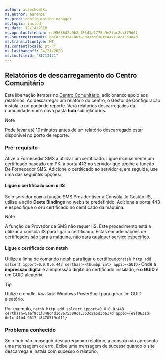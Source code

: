 ```yaml
---
author: aczechowski
ms.author: aaroncz
ms.prod: configuration-manager
ms.topic: include
ms.date: 12/14/2018
ms.openlocfilehash: ea95686d2c9b2a085d1a2775a9e2fac2dc379d0f
ms.sourcegitcommit: bbf820c35414bf2cba356f30fe047c1a34c5384d
ms.translationtype: MT
ms.contentlocale: pt-PT
ms.lasthandoff: 04/21/2020
ms.locfileid: "81713171"
---
```

## <a name="download-reports-from-the-community-hub"></a><a name="bkmk_hub"></a>Relatórios de descarregamento do Centro Comunitário
<!--3555936-->
Esta libertação iterates no [Centro Comunitário,](../../capabilities-in-technical-preview-1807.md#bkmk_hub) adicionando apoio aos relatórios. Ao descarregar um relatório do centro, o Gestor de Configuração instala-o no ponto de reporte. Verá relatórios descarregados da comunidade numa nova pasta **hub** sob relatórios. 

> [!Note]  
> Pode levar até 10 minutos antes de um relatório descarregado estar disponível no ponto de reporte.


### <a name="prerequisite"></a>Pré-requisito

Ative o Fornecedor SMS a utilizar um certificado. Ligue manualmente um certificado baseado em PKI à porta 443 no servidor que acolhe a função De Fornecedor SMS. Adicione o certificado ao servidor e, em seguida, use uma das seguintes opções:

#### <a name="bind-the-certificate-with-iis"></a>Ligue o certificado com o IIS
Se o servidor com a função SMS Provider tiver a Consola de Gestão IIS, utilize a ação **Deete Bindings** no web site predefinido. Adicione a porta 443 e especifique o seu certificado no certificado da máquina.  

> [!Note]  
> A função de Provedor de SMS não requer IIS. Este procedimento está a utilizar a consola IIS para ligar o certificado. Estas encadernações de certificados são para a máquina, não para qualquer serviço específico.  

#### <a name="bind-the-certificate-with-netsh"></a>Ligue o certificado com netsh
Utilize a linha de comando netsh para ligar o certificado:`netsh http add sslcert ipport=0.0.0.0:443 certhash=<thumbprint> appid=<GUID>`
Onde a **impressão digital** é a impressão digital do certificado instalado, e **o GUID** é um GUID aleatório. 

> [!Tip]  
> Utilize o cmdlet `New-Guid` Windows PowerShell para gerar um GUID aleatório.  

Por exemplo, `netsh http add sslcert ipport=0.0.0.0:443 certhash=5aef9c1f348d4d1c8675309ca3363c2a5d3b617d appid={e9f0631d-6d1c-41b4-9617-454705f9c011}`


### <a name="known-issue"></a>Problema conhecido

Se o hub não conseguir descarregar um relatório, a consola não apresenta uma mensagem de erro. Exibe uma mensagem de sucesso quando o site descarrega e instala com sucesso o relatório. 

